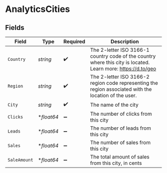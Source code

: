 # AnalyticsCities


## Fields

| Field                                                                                                        | Type                                                                                                         | Required                                                                                                     | Description                                                                                                  |
| ------------------------------------------------------------------------------------------------------------ | ------------------------------------------------------------------------------------------------------------ | ------------------------------------------------------------------------------------------------------------ | ------------------------------------------------------------------------------------------------------------ |
| `Country`                                                                                                    | *string*                                                                                                     | :heavy_check_mark:                                                                                           | The 2-letter ISO 3166-1 country code of the country where this city is located. Learn more: https://d.to/geo |
| `Region`                                                                                                     | *string*                                                                                                     | :heavy_check_mark:                                                                                           | The 2-letter ISO 3166-2 region code representing the region associated with the location of the user.        |
| `City`                                                                                                       | *string*                                                                                                     | :heavy_check_mark:                                                                                           | The name of the city                                                                                         |
| `Clicks`                                                                                                     | **float64*                                                                                                   | :heavy_minus_sign:                                                                                           | The number of clicks from this city                                                                          |
| `Leads`                                                                                                      | **float64*                                                                                                   | :heavy_minus_sign:                                                                                           | The number of leads from this city                                                                           |
| `Sales`                                                                                                      | **float64*                                                                                                   | :heavy_minus_sign:                                                                                           | The number of sales from this city                                                                           |
| `SaleAmount`                                                                                                 | **float64*                                                                                                   | :heavy_minus_sign:                                                                                           | The total amount of sales from this city, in cents                                                           |